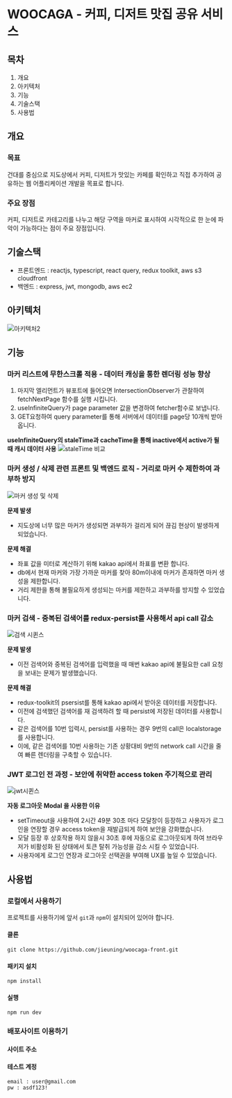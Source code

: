 # WOOCAGA - 커피, 디저트 맛집 공유 서비스

## 목차

1. 개요
2. 아키텍처
3. 기능
4. 기술스택
5. 사용법

## 개요

### 목표
건대를 중심으로 지도상에서 커피, 디저트가 맛있는 카페를 확인하고 직접 추가하여 공유하는 웹 어플리케이션 개발을 목표로 합니다.

### 주요 장점
커피, 디저트로 카테고리를 나누고 해당 구역을 마커로 표시하여 시각적으로 한 눈에 파악이 가능하다는 점이 주요 장점입니다.

## 기술스택
- 프론트엔드 : reactjs, typescript, react query, redux toolkit,  aws s3 cloudfront
- 백엔드 : express, jwt, mongodb, aws ec2

## 아키텍처
![아키텍처2](https://github.com/jieuning/woocaga-front/assets/108172664/2d2d68d2-b28b-4bee-82fe-8a35b2c36e9e)

## 기능

### 마커 리스트에 무한스크롤 적용 - 데이터 캐싱을 통한 렌더링 성능 향상
1. 마지막 엘리먼트가 뷰포트에 들어오면 IntersectionObserver가 관찰하여 fetchNextPage 함수를 실행 시킵니다.
2. useInfiniteQuery가 page parameter 값을 변경하여 fetcher함수로 보냅니다.
3. GET요청하여 query parameter를 통해 서버에서 데이터를 page당 10개씩 받아옵니다.

**useInfiniteQuery의 staleTime과 cacheTime을 통해 inactive에서 active가 될 때 캐시 데이터 사용**
![staleTime 비교](https://github.com/jieuning/woocaga-front/assets/108172664/f752a8c1-408a-4acf-837c-bded68263d00)
<br/>

### 마커 생성 / 삭제 관련 프론트 및 백엔드 로직 - 거리로 마커 수 제한하여 과부하 방지
![마커 생성 및 삭제](https://github.com/jieuning/woocaga-front/assets/108172664/154ab965-c7be-4ef0-b2ea-cc404e3fb332)

**문제 발생**
- 지도상에 너무 많은 마커가 생성되면 과부하가 걸리게 되어  끊김 현상이 발생하게 되었습니다. 

**문제 해결** 
- 좌표 값을 미터로 계산하기 위해 kakao api에서 좌표를 변환 합니다.
- db에서 현재 마커와 가장 가까운 마커를 찾아 80m이내에 마커가 존재하면 마커 생성을 제한합니다.
- 거리 제한을 통해 불필요하게 생성되는 마커를 제한하고 과부하를 방지할 수 있었습니다.


### 마커 검색 - 중복된 검색어를 redux-persist를 사용해서 api call 감소
![검색 시퀸스](https://github.com/jieuning/woocaga-front/assets/108172664/b3de3c6d-48f7-4dae-b2e0-cb65c9ce1cf2)

**문제 발생**
- 이전 검색어와 중복된 검색어를 입력했을 때 매번 kakao api에 불필요한 call 요청을 보내는 문제가 발생했습니다.

**문제 해결** 
- redux-toolkit의 psersist를 통해 kakao api에서 받아온 데이터를 저장합니다. 
- 이전에 검색했던 검색어를 재 검색하려 할 때 persist에 저장된 데이터를 사용합니다. 
- 같은 검색어를 10번 입력시, persist를 사용하는 경우 9번의 call은 localstorage를 사용합니다.
- 이에, 같은 검색어를 10번 사용하는 기존 상황대비 9번의 network call 시간을 줄여 빠른 렌더링을 구축할 수 있습니다.

### JWT 로그인 전 과정  - 보안에 취약한 access token 주기적으로 관리
![jwt시퀸스](https://github.com/jieuning/woocaga-front/assets/108172664/b543de10-fdc6-4823-850d-8e2b53eafb78)

**자동 로그아웃 Modal 을 사용한 이유** 
- setTimeout을 사용하여 2시간 49분 30초 마다 모달창이 등장하고 사용자가 로그인을 연장할 경우 access token을 재발급되게 하여 보안을 강화했습니다.
- 모달 등장 후 상호작용 하지 않을시 30초 후에 자동으로 로그아웃되게 하여 브라우저가 비활성화 된 상태에서 토큰 탈취 가능성을 감소 시킬 수 있었습니다.
- 사용자에게 로그인 연장과 로그아웃 선택권을 부여해 UX를 높일 수 있었습니다.

## 사용법

### 로컬에서 사용하기
프로젝트를 사용하기에 앞서 `git`과 `npm`이 설치되어 있어야 합니다.
#### 클론
```
git clone https://github.com/jieuning/woocaga-front.git
```
#### 패키지 설치
```
npm install
```
#### 실행
```
npm run dev
```
### 배포사이트 이용하기
#### 사이트 주소

#### 테스트 계정
```
email : user@gmail.com
pw : asdf123!
```
